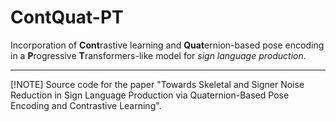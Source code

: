# ContQuat-PT

Incorporation of **Cont**rastive learning and **Quat**ernion-based pose encoding 
in a **P**rogressive **T**ransformers-like model for *sign language production*.

---
[!NOTE]
Source code for the paper "Towards Skeletal and Signer Noise Reduction in Sign Language Production via 
Quaternion-Based Pose Encoding and Contrastive Learning".
